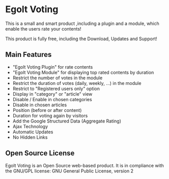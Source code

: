 # Egolt Voting
This is a small and smart product ,including a plugin and a module, which enable the users rate your contents!

This product is fully free, including the Download, Updates and Support!

## Main Features

* "Egolt Voting Plugin" for rate contents
* "Egolt Voting Module" for displaying top rated contents by duration
* Restrict the number of votes in the module
* Restrict the duration of votes (daily, weekly, ...) in the module
* Restrict to "Registered users only" option
* Display in "category" or "article" view
* Disable / Enable in chosen categories
* Disable in chosen articles
* Position (before or after content)
* Duration for voting again by visitors
* Add the Google Structured Data (Aggregate Rating)
* Ajax Technology
* Automatic Updates
* No Hidden Links

## Open Source License

Egolt Voting is an Open Source web-based product. It is in compliance with the GNU/GPL license:
GNU General Public License, version 2
